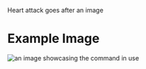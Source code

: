 Heart attack goes after an image

# Example Image

![an image showcasing the command in use](/static/images/commands/heavensdoor/heavens%20door%20hottest.png)